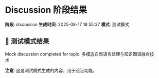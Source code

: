 # Discussion 阶段结果

**阶段**: discussion
**生成时间**: 2025-08-17 18:55:37
**模式**: 测试模式

## 📝 测试模式结果

Mock discussion completed for topic: 多模态自然语言处理与知识图谱融合技术

**注意**: 这是测试模式生成的内容，用于验证功能。